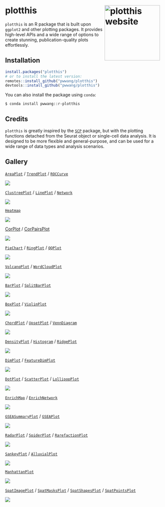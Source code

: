 # plotthis <a href="https://pwwang.github.io/plotthis/"><img src="man/figures/logo.png" align="right" height="180" alt="plotthis website" /></a>

`plotthis` is an R package that is built upon `ggplot2` and other plotting packages. It provides high-level APIs and a wide range of options to create stunning, publication-quality plots effortlessly.

## Installation

```r
install.packages("plotthis")
# or to install the latest version:
remotes::install_github("pwwang/plotthis")
devtools::install_github("pwwang/plotthis")
```

You can also install the package using `conda`:

```
$ conda install pwwang::r-plotthis
```

## Credits

`plotthis` is greatly inspired by the [`SCP`][1] package, but with the plotting functions detached from the Seurat object or single-cell data analysis. It is designed to be more flexible and general-purpose, and can be used for a wide range of data types and analysis scenarios.

## Gallery
[`AreaPlot`][2] / [`TrendPlot`][3] / [`ROCCurve`][28]

![](man/figures/area-trend.png)

[`ClustreePlot`][4] / [`LinePlot`][5] / [`Network`][27]

![](man/figures/clustree-line.png)

[`Heatmap`][6]

![](man/figures/heatmap.png)

[CorPlot][24] / [CorPairsPlot][25]

![](man/figures/cor-corpairs.png)

[`PieChart`][7] / [`RingPlot`][8] / [`QQPlot`][29]

![](man/figures/pie-ring.png)

[`VolcanoPlot`][9] / [`WordCloudPlot`][10]

![](man/figures/volcano-wordcloud.png)

[`BarPlot`][11] / [`SplitBarPlot`][11]

![](man/figures/bar-splitbar.png)

[`BoxPlot`][12] / [`ViolinPlot`][12]

![](man/figures/box-violin.png)

[`ChordPlot`][13] / [`UpsetPlot`][14] / [`VennDiagram`][15]

![](man/figures/chord-upset-venn.png)

[`DensityPlot`][16] / [`Histogram`][16] / [`RidgePlot`][23]

![](man/figures/density-histogram.png)

[`DimPlot`][17] / [`FeatureDimPlot`][17]

![](man/figures/dimplot.png)

[`DotPlot`][18] / [`ScatterPlot`][18] / [`LollipopPlot`][18]

![](man/figures/dot-scatter-lollipop.png)

[`EnrichMap`][19] / [`EnrichNetwork`][19]

![](man/figures/enrich.png)

[`GSEASummaryPlot`][20] / [`GSEAPlot`][20]

![](man/figures/gsea.png)

[`RadarPlot`][21] / [`SpiderPlot`][21] / [`RarefactionPlot`][26]

![](man/figures/radar-spider.png)

[`SankeyPlot`][22] / [`AlluvialPlot`][22]

![](man/figures/sankey-alluvial.png)

[`ManhattanPlot`][30]

![](man/figures/manh.png)

[`SpatImagePlot`][31] / [`SpatMasksPlot`][31] / [`SpatShapesPlot`][31] / [`SpatPointsPlot`][31]

![](man/figures/spatial.png)


[1]: https://zhanghao-njmu.github.io/SCP/index.html
[2]: https://pwwang.github.io/plotthis/reference/AreaPlot.html
[3]: https://pwwang.github.io/plotthis/reference/TrendPlot.html
[4]: https://pwwang.github.io/plotthis/reference/ClustreePlot.html
[5]: https://pwwang.github.io/plotthis/reference/LinePlot.html
[6]: https://pwwang.github.io/plotthis/reference/Heatmap.html
[7]: https://pwwang.github.io/plotthis/reference/PieChart.html
[8]: https://pwwang.github.io/plotthis/reference/RingPlot.html
[9]: https://pwwang.github.io/plotthis/reference/VolcanoPlot.html
[10]: https://pwwang.github.io/plotthis/reference/WordCloudPlot.html
[11]: https://pwwang.github.io/plotthis/reference/barplot.html
[12]: https://pwwang.github.io/plotthis/reference/boxviolinplot.html
[13]: https://pwwang.github.io/plotthis/reference/chordplot.html
[14]: https://pwwang.github.io/plotthis/reference/upsetplot1.html
[15]: https://pwwang.github.io/plotthis/reference/venndiagram1.html
[16]: https://pwwang.github.io/plotthis/reference/densityhistoplot.html
[17]: https://pwwang.github.io/plotthis/reference/dimplot.html
[18]: https://pwwang.github.io/plotthis/reference/dotplot.html
[19]: https://pwwang.github.io/plotthis/reference/enrichmap1.html
[20]: https://pwwang.github.io/plotthis/reference/gsea.html
[21]: https://pwwang.github.io/plotthis/reference/radarplot.html
[22]: https://pwwang.github.io/plotthis/reference/sankeyplot.html
[23]: https://pwwang.github.io/plotthis/reference/RidgePlot.html
[24]: https://pwwang.github.io/plotthis/reference/CorPlot.html
[25]: https://pwwang.github.io/plotthis/reference/CorPairsPlot.html
[26]: https://pwwang.github.io/plotthis/reference/RarefactionPlot.html
[27]: https://pwwang.github.io/plotthis/reference/Network.html
[28]: https://pwwang.github.io/plotthis/reference/ROCCurve.html
[29]: https://pwwang.github.io/plotthis/reference/QQPlot.html
[30]: https://pwwang.github.io/plotthis/reference/ManhattanPlot.html
[31]: https://pwwang.github.io/plotthis/reference/spatialplots.html
